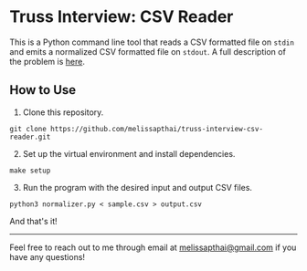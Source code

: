 # Truss Interview: CSV Reader
This is a Python command line tool that reads a CSV formatted file on `stdin` and emits a normalized CSV formatted file on `stdout`. A full description of the problem is [here](https://github.com/trussworks/truss-interview/blob/main/CSV_README.md).

## How to Use
1. Clone this repository.
```
git clone https://github.com/melissapthai/truss-interview-csv-reader.git
```
2. Set up the virtual environment and install dependencies.
```
make setup
```
3. Run the program with the desired input and output CSV files.
```
python3 normalizer.py < sample.csv > output.csv
```

And that's it!

---

Feel free to reach out to me through email at melissapthai@gmail.com if you have any questions!
